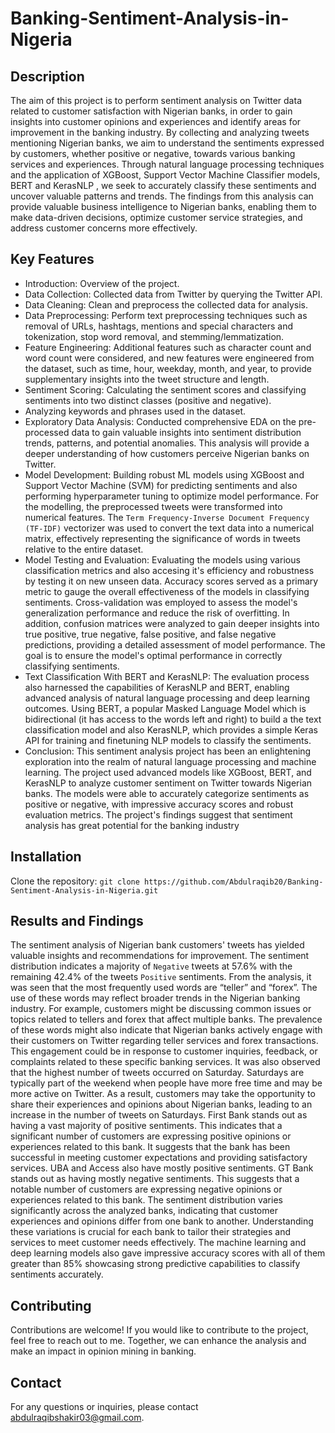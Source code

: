 # Banking-Sentiment-Analysis-in-Nigeria

## Description
The aim of this project is to perform sentiment analysis on Twitter data related to customer satisfaction with Nigerian banks, in order to gain insights into customer opinions and experiences and identify areas for improvement in the banking industry. By collecting and analyzing tweets mentioning Nigerian banks, we aim to understand the sentiments expressed by customers, whether positive or negative, towards various banking services and experiences. Through natural language processing techniques and the application of XGBoost, Support Vector Machine Classifier models, BERT and KerasNLP , we seek to accurately classify these sentiments and uncover valuable patterns and trends. The findings from this analysis can provide valuable business intelligence to Nigerian banks, enabling them to make data-driven decisions, optimize customer service strategies, and address customer concerns more effectively.

## Key Features
- Introduction: Overview of the project.
- Data Collection: Collected data from Twitter by querying the Twitter API.
- Data Cleaning: Clean and preprocess the collected data for analysis.
- Data Preprocessing: Perform text preprocessing techniques such as removal of URLs, hashtags, mentions and special characters and  tokenization, stop word removal, and stemming/lemmatization.
- Feature Engineering: Additional features such as character count and word count were considered, and new features were engineered from the dataset, such as time, hour, weekday, month, and year, to provide supplementary insights into the tweet structure and length.
- Sentiment Scoring: Calculating the sentiment scores and classifying sentiments into two distinct classes (positive and negative).
- Analyzing keywords and phrases used in the dataset.
- Exploratory Data Analysis: Conducted comprehensive EDA on the pre-processed data to gain valuable insights into sentiment distribution trends, patterns, and potential anomalies. This analysis will provide a deeper understanding of how customers perceive Nigerian banks on Twitter.
- Model Development: Building robust ML models using XGBoost and Support Vector Machine (SVM) for predicting sentiments and also performing hyperparameter tuning to optimize model performance. For the modelling, the preprocessed tweets were transformed into numerical features. The `Term Frequency-Inverse Document Frequency (TF-IDF)` vectorizer was used to convert the text data into a numerical matrix, effectively representing the significance of words in tweets relative to the entire dataset.
- Model Testing and Evaluation: Evaluating the models using various classification metrics and also accesing it's efficiency and robustness by testing it on new unseen data. Accuracy scores served as a primary metric to gauge the overall effectiveness of the models in classifying sentiments. Cross-validation was employed to assess the model's generalization performance and reduce the risk of overfitting. In addition, confusion matrices were analyzed to gain deeper insights into true positive, true negative, false positive, and false negative predictions, providing a detailed assessment of model performance. The goal is to ensure the model's optimal performance in correctly classifying sentiments.
- Text Classification With BERT and KerasNLP: The evaluation process also harnessed the capabilities of KerasNLP and BERT, enabling advanced analysis of natural language processing and deep learning outcomes. Using BERT, a popular Masked Language Model which is bidirectional (it has access to the words left and right) to build a the text classification model and also KerasNLP, which provides a simple Keras API for training and finetuning NLP models to classify the sentiments.
- Conclusion: This sentiment analysis project has been an enlightening exploration into the realm of natural language processing and machine learning. The project used advanced models like XGBoost, BERT, and KerasNLP to analyze customer sentiment on Twitter towards Nigerian banks. The models were able to accurately categorize sentiments as positive or negative, with impressive accuracy scores and robust evaluation metrics. The project's findings suggest that sentiment analysis has great potential for the banking industry 

## Installation
Clone the repository: `git clone https://github.com/Abdulraqib20/Banking-Sentiment-Analysis-in-Nigeria.git`

## Results and Findings
The sentiment analysis of Nigerian bank customers' tweets has yielded valuable insights and recommendations for improvement. The sentiment distribution indicates a majority of `Negative` tweets at 57.6% with the remaining 42.4% of the tweets `Positive` sentiments.
From the analysis, it was seen that the most frequently used words are “teller” and “forex”. The use of these words may reflect broader trends in the Nigerian banking industry. For example, customers might be discussing common issues or topics related to tellers and forex that affect multiple banks.	The prevalence of these words might also indicate that Nigerian banks actively engage with their customers on Twitter regarding teller services and forex transactions. This engagement could be in response to customer inquiries, feedback, or complaints related to these specific banking services. It was also observed that the highest number of tweets occurred on Saturday. Saturdays are typically part of the weekend when people have more free time and may be more active on Twitter. As a result, customers may take the opportunity to share their experiences and opinions about Nigerian banks, leading to an increase in the number of tweets on Saturdays. First Bank stands out as having a vast majority of positive sentiments. This indicates that a significant number of customers are expressing positive opinions or experiences related to this bank. It suggests that the bank has been successful in meeting customer expectations and providing satisfactory services. UBA and Access also have mostly positive sentiments. GT Bank stands out as having mostly negative sentiments. This suggests that a notable number of customers are expressing negative opinions or experiences related to this bank. The sentiment distribution varies significantly across the analyzed banks, indicating that customer experiences and opinions differ from one bank to another. Understanding these variations is crucial for each bank to tailor their strategies and services to meet customer needs effectively. The machine learning and deep learning models also gave impressive accuracy scores with all of them greater than 85% showcasing strong predictive capabilities to classify sentiments accurately. 

## Contributing
Contributions are welcome! If you would like to contribute to the project, feel free to reach out to me. Together, we can enhance the analysis and make an impact in opinion mining in banking.

## Contact
For any questions or inquiries, please contact abdulraqibshakir03@gmail.com.
